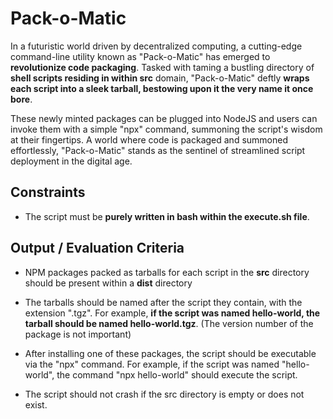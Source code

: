 # Pack-o-Matic

In a futuristic world driven by decentralized computing, a cutting-edge command-line utility known as "Pack-o-Matic" has emerged to **revolutionize code packaging**. Tasked with taming a bustling directory of **shell scripts residing in within src** domain, "Pack-o-Matic" deftly **wraps each script into a sleek tarball, bestowing upon it the very name it once bore**.

These newly minted packages can be plugged into NodeJS and users can invoke them with a simple "npx" command, summoning the script's wisdom at their fingertips. A world where code is packaged and summoned effortlessly, "Pack-o-Matic" stands as the sentinel of streamlined script deployment in the digital age.

## Constraints

- The script must be **purely written in bash within the execute.sh file**.

## Output / Evaluation Criteria

- NPM packages packed as tarballs for each script in the **src** directory should be present within a **dist** directory

- The tarballs should be named after the script they contain, with the extension ".tgz". For example, **if the script was named hello-world, the tarball should be named hello-world.tgz**. (The version number of the package is not important)

- After installing one of these packages, the script should be executable via the "npx" command. For example, if the script was named "hello-world", the command "npx hello-world" should execute the script.

- The script should not crash if the src directory is empty or does not exist.
